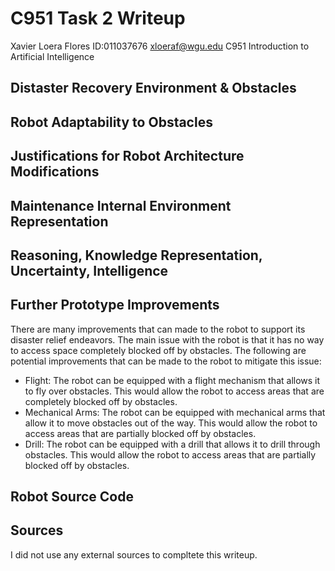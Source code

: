 # C951 Task 2 Writeup

Xavier Loera Flores
ID:011037676
xloeraf@wgu.edu
C951 Introduction to Artificial Intelligence

## Distaster Recovery Environment & Obstacles

## Robot Adaptability to Obstacles

## Justifications for Robot Architecture Modifications

## Maintenance Internal Environment Representation

## Reasoning, Knowledge Representation, Uncertainty, Intelligence

## Further Prototype Improvements

There are many improvements that can made to the robot to support its disaster relief endeavors. The main issue with the robot is that it has no way to access space completely blocked off by obstacles.
The following are potential improvements that can be made to the robot to mitigate this issue:

- Flight: The robot can be equipped with a flight mechanism that allows it to fly over obstacles. This would allow the robot to access areas that are completely blocked off by obstacles.
- Mechanical Arms: The robot can be equipped with mechanical arms that allow it to move obstacles out of the way. This would allow the robot to access areas that are partially blocked off by obstacles.
- Drill: The robot can be equipped with a drill that allows it to drill through obstacles. This would allow the robot to access areas that are partially blocked off by obstacles.

## Robot Source Code

## Sources

I did not use any external sources to compltete this writeup.
